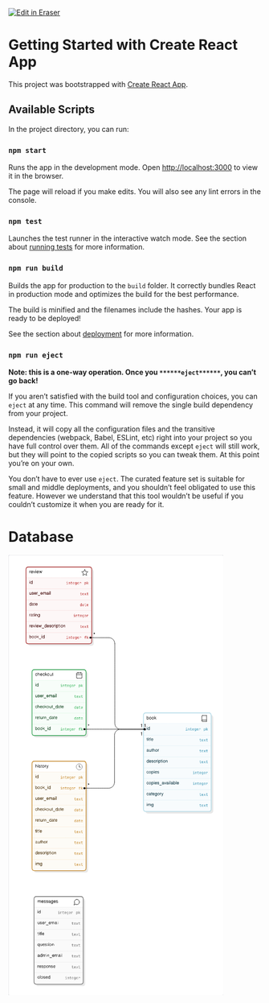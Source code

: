 <p><a target="_blank" href="https://app.eraser.io/workspace/yu6CBue8k9oVM03SVIdM" id="edit-in-eraser-github-link"><img alt="Edit in Eraser" src="https://firebasestorage.googleapis.com/v0/b/second-petal-295822.appspot.com/o/images%2Fgithub%2FOpen%20in%20Eraser.svg?alt=media&amp;token=968381c8-a7e7-472a-8ed6-4a6626da5501"></a></p>

# Getting Started with Create React App
This project was bootstrapped with [﻿Create React App](https://github.com/facebook/create-react-app).

## Available Scripts
In the project directory, you can run:

### `npm start` 
Runs the app in the development mode.
Open [﻿http://localhost:3000](http://localhost:3000/) to view it in the browser.

The page will reload if you make edits.
You will also see any lint errors in the console.

### `npm test` 
Launches the test runner in the interactive watch mode.
See the section about [﻿running tests](https://facebook.github.io/create-react-app/docs/running-tests) for more information.

### `npm run build` 
Builds the app for production to the `build` folder.
It correctly bundles React in production mode and optimizes the build for the best performance.

The build is minified and the filenames include the hashes.
Your app is ready to be deployed!

See the section about [﻿deployment](https://facebook.github.io/create-react-app/docs/deployment) for more information.

### `npm run eject` 
**Note: this is a one-way operation. Once you **`******eject******`**, you can’t go back!**

If you aren’t satisfied with the build tool and configuration choices, you can `eject` at any time. This command will remove the single build dependency from your project.

Instead, it will copy all the configuration files and the transitive dependencies (webpack, Babel, ESLint, etc) right into your project so you have full control over them. All of the commands except `eject` will still work, but they will point to the copied scripts so you can tweak them. At this point you’re on your own.

You don’t have to ever use `eject`. The curated feature set is suitable for small and middle deployments, and you shouldn’t feel obligated to use this feature. However we understand that this tool wouldn’t be useful if you couldn’t customize it when you are ready for it.

# Database
![Database Architecture in MySQL](/.eraser/yu6CBue8k9oVM03SVIdM___6tTMm8hNJNYSayILsW9GAaGAkTX2___---figure---vMC6qsAckwQb_StFGq_Of---figure---i5wFxB5kAnCVGoh9aZcQ0A.png "Database Architecture in MySQL")

